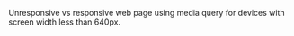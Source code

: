 Unresponsive vs responsive web page using media query for devices with screen width less than 640px.
